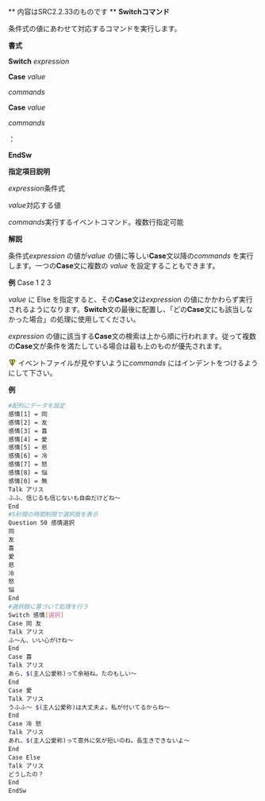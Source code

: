 ** 内容はSRC2.2.33のものです **
**Switchコマンド**

条件式の値にあわせて対応するコマンドを実行します。

**書式**

**Switch** *expression*

**Case** *value*

*commands*

**Case** *value*

*commands*

：

**EndSw**

**指定項目説明**

*expression*条件式

*value*対応する値

*commands*実行するイベントコマンド。複数行指定可能

**解説**

条件式*expression* の値が*value* の値に等しい**Case**文以降の*commands* を実行します。一つの**Case**文に複数の *value* を設定することもできます。

**例** Case 1 2 3

*value* に Else を指定すると、その**Case**文は*expression* の値にかかわらず実行されるようになります。**Switch**文の最後に配置し、「どの**Case**文にも該当しなかった場合」の処理に使用してください。

*expression* の値に該当する**Case**文の検索は上から順に行われます。従って複数の**Case**文が条件を満たしている場合は最も上のものが優先されます。

![](../images/bm0.gif) イベントファイルが見やすいように*commands* にはインデントをつけるようにして下さい。

**例**
```sh
#配列にデータを設定
感情[1] = 同
感情[2] = 友
感情[3] = 喜
感情[4] = 愛
感情[5] = 悲
感情[6] = 冷
感情[7] = 怒
感情[8] = 悩
感情[0] = 無
Talk アリス
ふふ、信じるも信じないも自由だけどね～
End
#5秒間の時間制限で選択肢を表示
Question 50 感情選択
同
友
喜
愛
悲
冷
怒
悩
End
#選択肢に基づいて処理を行う
Switch 感情[選択]
Case 同 友
Talk アリス
ふ～ん、いい心がけね～
End
Case 喜
Talk アリス
あら、$(主人公愛称)って余裕ね。たのもしい～
End
Case 愛
Talk アリス
うふふ～ $(主人公愛称)は大丈夫よ。私が付いてるからね～
End
Case 冷 怒
Talk アリス
あれ、$(主人公愛称)って意外に気が短いのね。長生きできないよ～
End
Case Else
Talk アリス
どうしたの？
End
EndSw
```

